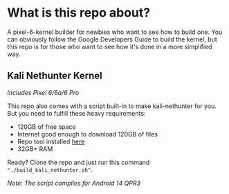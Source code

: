 # What is this repo about?
A pixel-6-kernel builder for newbies who want to see how to build one. You can obviously follow the Google Developers
Guide to build the kernel, but this repo is for those who want to see how it's done in a more simplified way.

## Kali Nethunter Kernel
_Includes Pixel 6/6a/6 Pro_


This repo also comes with a script built-in to make kali-nethunter for you. But you need to fulfill these heavy
requirements:
- 120GB of free space
- Internet good enough to download 120GB of files
- Repo tool installed [here](https://source.android.com/setup/develop#installing-repo)
- 32GB+ RAM

Ready? Clone the repo and just run this command `"./build_kali_nethunter.sh"`.

_Note: The script compiles for Android 14 QPR3_